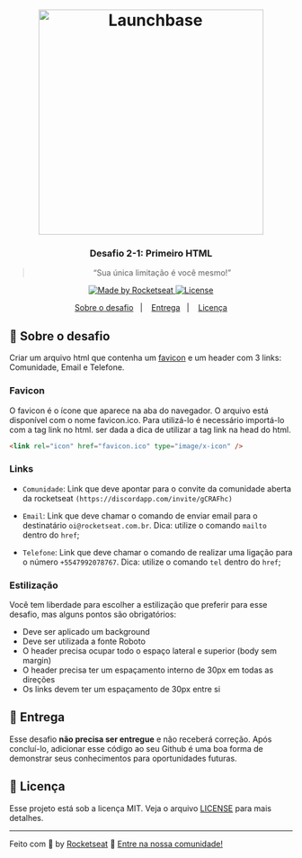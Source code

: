 <h1 align="center">
    <img alt="Launchbase" src="https://storage.googleapis.com/golden-wind/bootcamp-launchbase/logo.png" width="400px" />
</h1>

<h3 align="center">
  Desafio 2-1: Primeiro HTML
</h3>

<blockquote align="center">“Sua única limitação é você mesmo!”</blockquote>

<p align="center">

  <a href="https://rocketseat.com.br">
    <img alt="Made by Rocketseat" src="https://img.shields.io/badge/made%20by-Rocketseat-%23F8952D">
  </a>

  <a href="LICENSE" >
    <img alt="License" src="https://img.shields.io/badge/license-MIT-%23F8952D">
  </a>

</p>

<p align="center">
  <a href="#rocket-sobre-o-desafio">Sobre o desafio</a>&nbsp;&nbsp;&nbsp;|&nbsp;&nbsp;&nbsp;
  <a href="#calendar-entrega">Entrega</a>&nbsp;&nbsp;&nbsp;|&nbsp;&nbsp;&nbsp;
  <a href="#memo-licença">Licença</a>
</p>

## :rocket: Sobre o desafio

Criar um arquivo html que contenha um [favicon](favicon.ico) e um header com 3 links: Comunidade, Email e Telefone.

### Favicon

O favicon é o ícone que aparece na aba do navegador. O arquivo está disponível com o nome favicon.ico. Para utilizá-lo é necessário importá-lo com a tag link no html. ser dada a dica de utilizar a tag link na head do html.

```html
<link rel="icon" href="favicon.ico" type="image/x-icon" />
```

### Links

- `Comunidade`: Link que deve apontar para o convite da comunidade aberta da rocketseat `(https://discordapp.com/invite/gCRAFhc)`

- `Email`: Link que deve chamar o comando de enviar email para o destinatário `oi@rocketseat.com.br`. Dica: utilize o comando `mailto` dentro do `href`;

- `Telefone`: Link que deve chamar o comando de realizar uma ligação para o número `+5547992078767`. Dica: utilize o comando `tel` dentro do `href`;

### Estilização

Você tem liberdade para escolher a estilização que preferir para esse desafio, mas alguns pontos são obrigatórios:

- Deve ser aplicado um background
- Deve ser utilizada a fonte Roboto
- O header precisa ocupar todo o espaço lateral e superior (body sem margin)
- O header precisa ter um espaçamento interno de 30px em todas as direções
- Os links devem ter um espaçamento de 30px entre si

## :calendar: Entrega

Esse desafio **não precisa ser entregue** e não receberá correção. Após concluí-lo, adicionar esse código ao seu Github é uma boa forma de demonstrar seus conhecimentos para oportunidades futuras.

## :memo: Licença

Esse projeto está sob a licença MIT. Veja o arquivo [LICENSE](../../LICENSE.md) para mais detalhes.

---

Feito com :purple_heart: by [Rocketseat](https://rocketseat.com.br) :wave: [Entre na nossa comunidade!](https://discordapp.com/invite/gCRAFhc)
